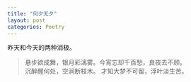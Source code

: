```yaml
---
title: "何夕无夕"
layout: post
categories: Poetry
---
```


昨天和今天的两种消极。

>悬步欲成舞，银月彩漓雾。今宵忘却千百愁，良夜去不顾。<br>沉醉醒何处，空涧断枝木。 才知大梦不可留，浮叶淡生苦。